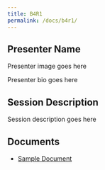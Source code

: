 ```yaml
---
title: B4R1
permalink: /docs/b4r1/
---
```


## Presenter Name

Presenter image goes here

Presenter bio goes here

## Session Description

Session description goes here

## Documents
 - [Sample Document](../monday/breakout4/documents/b1p1d1.pdf)